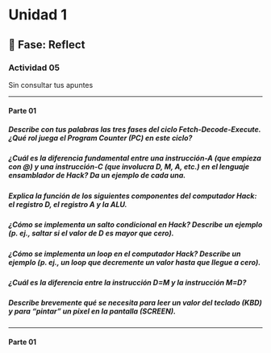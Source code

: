 # Unidad 1

## 🤔 Fase: Reflect

### Actividad 05
Sin consultar tus apuntes

---
#### Parte 01

##### Describe con tus palabras las tres fases del ciclo Fetch-Decode-Execute. ¿Qué rol juega el Program Counter (PC) en este ciclo?
##### ¿Cuál es la diferencia fundamental entre una instrucción-A (que empieza con @) y una instrucción-C (que involucra D, M, A, etc.) en el lenguaje ensamblador de Hack? Da un ejemplo de cada una.
##### Explica la función de los siguientes componentes del computador Hack: el registro D, el registro A y la ALU.
##### ¿Cómo se implementa un salto condicional en Hack? Describe un ejemplo (p. ej., saltar si el valor de D es mayor que cero).
##### ¿Cómo se implementa un loop en el computador Hack? Describe un ejemplo (p. ej., un loop que decremente un valor hasta que llegue a cero).
##### ¿Cuál es la diferencia entre la instrucción D=M y la instrucción M=D?
##### Describe brevemente qué se necesita para leer un valor del teclado (KBD) y para “pintar” un pixel en la pantalla (SCREEN).
--- 
#### Parte 01
